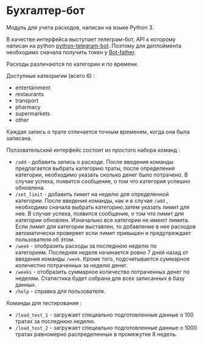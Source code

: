 # Бухгалтер-бот

Модуль для учета расходов, написан на языке Python 3.

В качестве интерфейса выступает телеграм-бот, API к которому написан на python [python-telegram-bot](https://github.com/python-telegram-bot/python-telegram-bot). Поэтому для деплоймента необходимо сначала получить токен у [Bot-father](https://t.me/botfather).

Расходы различаются по категории и по времени.

Доступные катеоригии (всего 6) :
 - entertainment
 - restaurants
 - transport
 - pharmacy
 - supermarkets
 - other 

Каждая запись о трате отличается точным временем, когда она была записана.

Ползовательский интерфейс состоит из простого набора команд :

 - ```/add``` - добавить запись о расходе. После введения команды предлагается выбрать категорию траты, после определения категории, необходимо указать сколько денег было потрачено. В случае успеха, появится сообщение, о том что категория успешно обновлена.
 -  ```/set_limit``` - добавить лимит на неделю для определенной категории. После введения команды, как и в случае ```/add``` , необходимо сначала выбрать категорию,затем указать лимит для нее. В случае успеха, появится сообщение, о том что лимит для категории обновлен. Изначально все категории не имеют лимита. Если лимит для категории выставлен, то добавление в нее расходов автоматически проверяет если лимит привышен и предупреждает пользователя об этом.
 - ```/week``` - отобразить расходы за последнюю неделю по категориям. Последняя неделя начинается ровно 7 дней назад от введения команды ```/week```. Кроме того, подсчитывается суммарное количестно потраченных за неделю денег.
 - ```/weeks``` - отобразить суммарное количество потраченных денег по неделям. Статистика будет собрана для всех записанных в базу данных.
 - ```/help``` - справка для пользователя.

Команды для тестирования :

 - ```/load_test_1``` - загружает специально подготовленные данные о 100 тратах за последнюю неделю.
 - ```/load_test_2``` - загружает специально подготовленные данные о 1000 тратах равномерно распределенных в промежутке 8 недель.